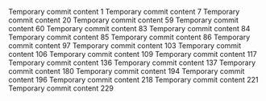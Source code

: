 Temporary commit content 1
Temporary commit content 7
Temporary commit content 20
Temporary commit content 59
Temporary commit content 60
Temporary commit content 83
Temporary commit content 84
Temporary commit content 85
Temporary commit content 86
Temporary commit content 97
Temporary commit content 103
Temporary commit content 106
Temporary commit content 109
Temporary commit content 117
Temporary commit content 136
Temporary commit content 137
Temporary commit content 180
Temporary commit content 194
Temporary commit content 196
Temporary commit content 218
Temporary commit content 221
Temporary commit content 229
